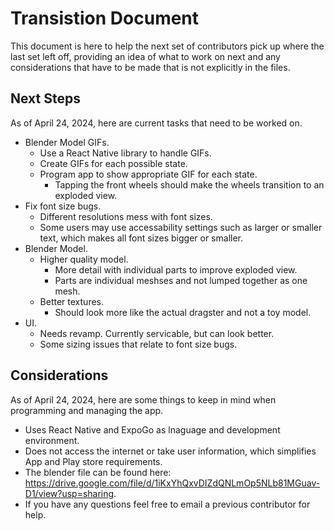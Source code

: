 # Transistion Document
This document is here to help the next set of contributors pick up where the last set left off, providing an idea of what to work on next and any considerations that have to be made that is not explicitly in the files.

## Next Steps
As of April 24, 2024, here are current tasks that need to be worked on.
- Blender Model GIFs.
  - Use a React Native library to handle GIFs.
  - Create GIFs for each possible state.
  - Program app to show appropriate GIF for each state.
    - Tapping the front wheels should make the wheels transition to an exploded view.
- Fix font size bugs.
  - Different resolutions mess with font sizes.
  - Some users may use accessability settings such as larger or smaller text, which makes all font sizes bigger or smaller.
- Blender Model.
  - Higher quality model.
    - More detail with individual parts to improve exploded view.
    - Parts are individual meshses and not lumped together as one mesh.
  - Better textures.
    - Should look more like the actual dragster and not a toy model.
- UI.
  - Needs revamp. Currently servicable, but can look better.
  - Some sizing issues that relate to font size bugs.

## Considerations
As of April 24, 2024, here are some things to keep in mind when programming and managing the app.
- Uses React Native and ExpoGo as lnaguage and development environment.
- Does not access the internet or take user information, which simplifies App and Play store requirements.
- The blender file can be found here: https://drive.google.com/file/d/1iKxYhQxvDIZdQNLmOp5NLb81MGuav-D1/view?usp=sharing.
- If you have any questions feel free to email a previous contributor for help.
